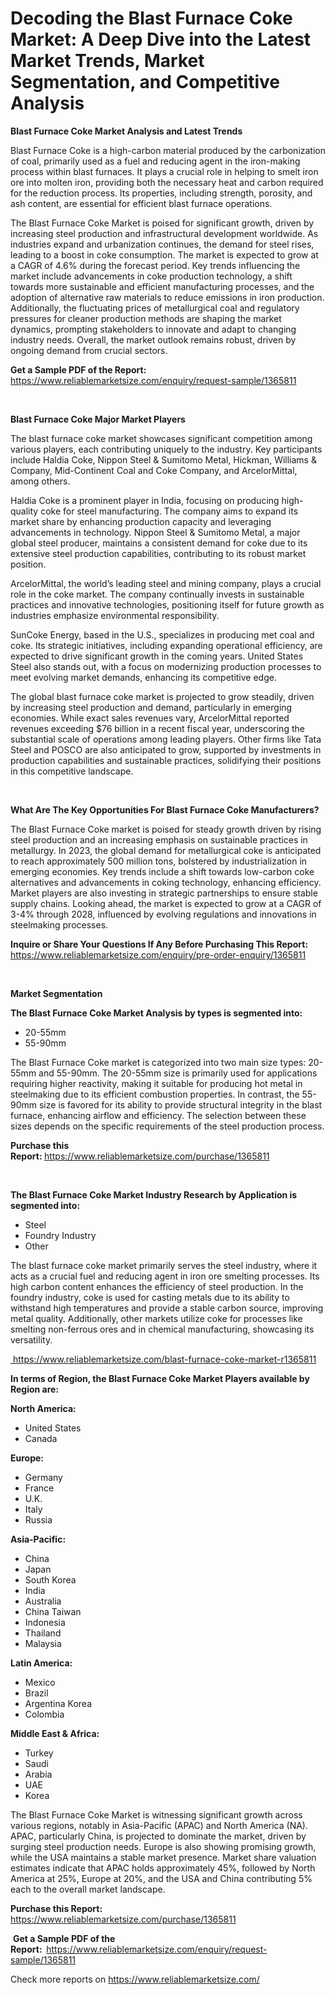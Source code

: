 <p><h1>Decoding the Blast Furnace Coke Market: A Deep Dive into the Latest Market Trends, Market Segmentation, and Competitive Analysis</h1></p><p><strong>Blast Furnace Coke Market Analysis and Latest Trends</strong></p>
<p><p>Blast Furnace Coke is a high-carbon material produced by the carbonization of coal, primarily used as a fuel and reducing agent in the iron-making process within blast furnaces. It plays a crucial role in helping to smelt iron ore into molten iron, providing both the necessary heat and carbon required for the reduction process. Its properties, including strength, porosity, and ash content, are essential for efficient blast furnace operations.</p><p>The Blast Furnace Coke Market is poised for significant growth, driven by increasing steel production and infrastructural development worldwide. As industries expand and urbanization continues, the demand for steel rises, leading to a boost in coke consumption. The market is expected to grow at a CAGR of 4.6% during the forecast period. Key trends influencing the market include advancements in coke production technology, a shift towards more sustainable and efficient manufacturing processes, and the adoption of alternative raw materials to reduce emissions in iron production. Additionally, the fluctuating prices of metallurgical coal and regulatory pressures for cleaner production methods are shaping the market dynamics, prompting stakeholders to innovate and adapt to changing industry needs. Overall, the market outlook remains robust, driven by ongoing demand from crucial sectors.</p></p>
<p><strong>Get a Sample PDF of the Report:&nbsp;</strong> <a href="https://www.reliablemarketsize.com/enquiry/request-sample/1365811?utm_campaign=3348&utm_medium=2&utm_source=Github&utm_content=ia&utm_term=22032025&utm_id=blast-furnace-coke">https://www.reliablemarketsize.com/enquiry/request-sample/1365811</a></p>
<p>&nbsp;</p>
<p><strong>Blast Furnace Coke Major Market Players</strong></p>
<p><p>The blast furnace coke market showcases significant competition among various players, each contributing uniquely to the industry. Key participants include Haldia Coke, Nippon Steel & Sumitomo Metal, Hickman, Williams & Company, Mid-Continent Coal and Coke Company, and ArcelorMittal, among others.</p><p>Haldia Coke is a prominent player in India, focusing on producing high-quality coke for steel manufacturing. The company aims to expand its market share by enhancing production capacity and leveraging advancements in technology. Nippon Steel & Sumitomo Metal, a major global steel producer, maintains a consistent demand for coke due to its extensive steel production capabilities, contributing to its robust market position.</p><p>ArcelorMittal, the world’s leading steel and mining company, plays a crucial role in the coke market. The company continually invests in sustainable practices and innovative technologies, positioning itself for future growth as industries emphasize environmental responsibility.</p><p>SunCoke Energy, based in the U.S., specializes in producing met coal and coke. Its strategic initiatives, including expanding operational efficiency, are expected to drive significant growth in the coming years. United States Steel also stands out, with a focus on modernizing production processes to meet evolving market demands, enhancing its competitive edge.</p><p>The global blast furnace coke market is projected to grow steadily, driven by increasing steel production and demand, particularly in emerging economies. While exact sales revenues vary, ArcelorMittal reported revenues exceeding $76 billion in a recent fiscal year, underscoring the substantial scale of operations among leading players. Other firms like Tata Steel and POSCO are also anticipated to grow, supported by investments in production capabilities and sustainable practices, solidifying their positions in this competitive landscape.</p></p>
<p>&nbsp;</p>
<p><strong>What Are The Key Opportunities For Blast Furnace Coke Manufacturers?</strong></p>
<p><p>The Blast Furnace Coke market is poised for steady growth driven by rising steel production and an increasing emphasis on sustainable practices in metallurgy. In 2023, the global demand for metallurgical coke is anticipated to reach approximately 500 million tons, bolstered by industrialization in emerging economies. Key trends include a shift towards low-carbon coke alternatives and advancements in coking technology, enhancing efficiency. Market players are also investing in strategic partnerships to ensure stable supply chains. Looking ahead, the market is expected to grow at a CAGR of 3-4% through 2028, influenced by evolving regulations and innovations in steelmaking processes.</p></p>
<p><strong>Inquire or Share Your Questions If Any Before Purchasing This Report:</strong> <a href="https://www.reliablemarketsize.com/enquiry/pre-order-enquiry/1365811?utm_campaign=3348&utm_medium=2&utm_source=Github&utm_content=ia&utm_term=22032025&utm_id=blast-furnace-coke">https://www.reliablemarketsize.com/enquiry/pre-order-enquiry/1365811</a></p>
<p>&nbsp;</p>
<p><strong>Market Segmentation</strong></p>
<p><strong>The Blast Furnace Coke Market Analysis by types is segmented into:</strong></p>
<p><ul><li>20-55mm</li><li>55-90mm</li></ul></p>
<p><p>The Blast Furnace Coke market is categorized into two main size types: 20-55mm and 55-90mm. The 20-55mm size is primarily used for applications requiring higher reactivity, making it suitable for producing hot metal in steelmaking due to its efficient combustion properties. In contrast, the 55-90mm size is favored for its ability to provide structural integrity in the blast furnace, enhancing airflow and efficiency. The selection between these sizes depends on the specific requirements of the steel production process.</p></p>
<p><strong>Purchase this Report:&nbsp;</strong><a href="https://www.reliablemarketsize.com/purchase/1365811?utm_campaign=3348&utm_medium=2&utm_source=Github&utm_content=ia&utm_term=22032025&utm_id=blast-furnace-coke">https://www.reliablemarketsize.com/purchase/1365811</a></p>
<p>&nbsp;</p>
<p><strong>The Blast Furnace Coke Market Industry Research by Application is segmented into:</strong></p>
<p><ul><li>Steel</li><li>Foundry Industry</li><li>Other</li></ul></p>
<p><p>The blast furnace coke market primarily serves the steel industry, where it acts as a crucial fuel and reducing agent in iron ore smelting processes. Its high carbon content enhances the efficiency of steel production. In the foundry industry, coke is used for casting metals due to its ability to withstand high temperatures and provide a stable carbon source, improving metal quality. Additionally, other markets utilize coke for processes like smelting non-ferrous ores and in chemical manufacturing, showcasing its versatility.</p></p>
<p><a href="https://www.reliablemarketsize.com/blast-furnace-coke-market-r1365811?utm_campaign=3348&utm_medium=2&utm_source=Github&utm_content=ia&utm_term=22032025&utm_id=blast-furnace-coke">&nbsp;https://www.reliablemarketsize.com/blast-furnace-coke-market-r1365811</a></p>
<p><strong>In terms of Region, the Blast Furnace Coke Market Players available by Region are:</strong></p>
<p>
    <p> <strong> North America: </strong>
        <ul>
            <li>United States</li>
            <li>Canada</li>
        </ul>
        </p> 
    <p> <strong> Europe: </strong>
        <ul>
            <li>Germany</li>
            <li>France</li>
            <li>U.K.</li>
            <li>Italy</li>
            <li>Russia</li>
        </ul>
        </p> 
    <p> <strong> Asia-Pacific: </strong>
        <ul>
            <li>China</li>
            <li>Japan</li>
            <li>South Korea</li>
            <li>India</li>
            <li>Australia</li>
            <li>China Taiwan</li>
            <li>Indonesia</li>
            <li>Thailand</li>
            <li>Malaysia</li>
        </ul>
        </p> 
    <p> <strong> Latin America: </strong>
        <ul>
            <li>Mexico</li>
            <li>Brazil</li>
            <li>Argentina Korea</li>
            <li>Colombia</li>
        </ul>
        </p> 
    <p> <strong> Middle East & Africa: </strong>
        <ul>
            <li>Turkey</li>
            <li>Saudi</li>
            <li>Arabia</li>
            <li>UAE</li>
            <li>Korea</li>
        </ul>
    </p>
    </p>
<p><p>The Blast Furnace Coke Market is witnessing significant growth across various regions, notably in Asia-Pacific (APAC) and North America (NA). APAC, particularly China, is projected to dominate the market, driven by surging steel production needs. Europe is also showing promising growth, while the USA maintains a stable market presence. Market share valuation estimates indicate that APAC holds approximately 45%, followed by North America at 25%, Europe at 20%, and the USA and China contributing 5% each to the overall market landscape.</p></p>
<p><strong>Purchase this Report: </strong><a href="https://www.reliablemarketsize.com/purchase/1365811?utm_campaign=3348&utm_medium=2&utm_source=Github&utm_content=ia&utm_term=22032025&utm_id=blast-furnace-coke">https://www.reliablemarketsize.com/purchase/1365811</a></p>
<p>&nbsp;<strong>Get a Sample PDF of the Report:&nbsp;&nbsp;</strong><a href="https://www.reliablemarketsize.com/enquiry/request-sample/1365811?utm_campaign=3348&utm_medium=2&utm_source=Github&utm_content=ia&utm_term=22032025&utm_id=blast-furnace-coke">https://www.reliablemarketsize.com/enquiry/request-sample/1365811</a></p>
<p><strong></strong></p>
<p>Check more reports on <a href="https://www.reliablemarketsize.com/?utm_campaign=3348&utm_medium=2&utm_source=Github&utm_content=ia&utm_term=22032025&utm_id=blast-furnace-coke">https://www.reliablemarketsize.com/</a></p>